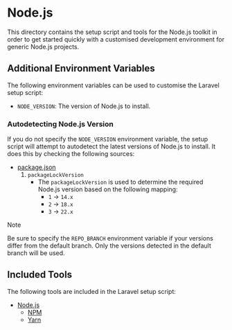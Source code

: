 # Node.js

This directory contains the setup script and tools for the Node.js toolkit in order to get started quickly with a customised development environment for generic Node.js projects.

## Additional Environment Variables

The following environment variables can be used to customise the Laravel setup script:

- `NODE_VERSION`: The version of Node.js to install.

### Autodetecting Node.js Version

If you do not specify the `NODE_VERSION` environment variable, the setup script will attempt to autodetect the latest versions of Node.js to install. It does this by checking the following sources:

- [package.json](https://docs.npmjs.com/cli/v7/configuring-npm/package-json)
  1. `packageLockVersion`
     - The `packageLockVersion` is used to determine the required Node.js version based on the following mapping:
       - `1` -> `14.x`
       - `2` -> `18.x`
       - `3` -> `22.x`

> [!NOTE]
> Be sure to specify the `REPO_BRANCH` environment variable if your versions differ from the default branch. Only the versions detected in the default branch will be used.

## Included Tools

The following tools are included in the Laravel setup script:

- [Node.js](https://nodejs.org/)
  - [NPM](https://www.npmjs.com/)
  - [Yarn](https://yarnpkg.com/)

